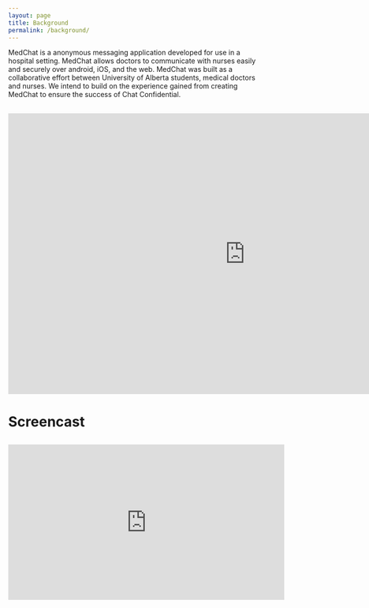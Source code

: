 ```yaml
---
layout: page
title: Background
permalink: /background/
---
```


MedChat is a anonymous messaging application developed for use in a hospital setting. MedChat allows doctors to communicate with nurses easily and securely over android, iOS, and the web. MedChat was built as a collaborative effort between University of Alberta students, medical doctors and nurses. We intend to build on the experience gained from creating MedChat to ensure the success of Chat Confidential.
<h2>
  <iframe src="https://docs.google.com/presentation/d/13m9Ynn1zyEA3-_4F8fEg8e7JujaMdgckUA0sdRinp_w/embed?start=false&loop=false&delayms=60000" frameborder="0" width="960" height="569" allowfullscreen="true" mozallowfullscreen="true" webkitallowfullscreen="true"></iframe>
</h2>
<h1>Screencast</h1>
<h2>
  <iframe width="560" height="315" src="https://www.youtube.com/embed/KHfleepOvnw" frameborder="0" allowfullscreen></iframe>
</h2>


